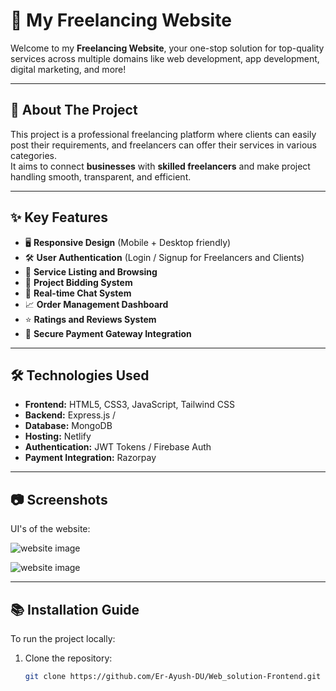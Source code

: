 # 🌟 My Freelancing Website

Welcome to my **Freelancing Website**, your one-stop solution for top-quality services across multiple domains like web development, app development, digital marketing, and more!

---

## 🚀 About The Project

This project is a professional freelancing platform where clients can easily post their requirements, and freelancers can offer their services in various categories.  
It aims to connect **businesses** with **skilled freelancers** and make project handling smooth, transparent, and efficient.

---

## ✨ Key Features

- 🖥️ **Responsive Design** (Mobile + Desktop friendly)
- 🛠️ **User Authentication** (Login / Signup for Freelancers and Clients)
- 📑 **Service Listing and Browsing**
- 🛒 **Project Bidding System**
- 💬 **Real-time Chat System**
- 📈 **Order Management Dashboard**
- ⭐ **Ratings and Reviews System**
- 🔐 **Secure Payment Gateway Integration**

---

## 🛠️ Technologies Used

- **Frontend:** HTML5, CSS3, JavaScript, Tailwind CSS
- **Backend:** Express.js / 
- **Database:** MongoDB
- **Hosting:** Netlify
- **Authentication:** JWT Tokens / Firebase Auth
- **Payment Integration:** Razorpay 

---

## 📷 Screenshots

UI's of the website:

![website image](web_solution\src\assets\UI_1.png)


![website image](web_solution\src\assets\UI_2.png)





---

## 📚 Installation Guide

To run the project locally:

1. Clone the repository:
   ```bash
   git clone https://github.com/Er-Ayush-DU/Web_solution-Frontend.git

   
